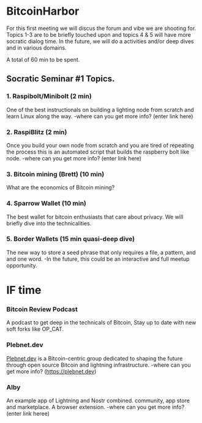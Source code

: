 # BitcoinHarbor

For this first meeting we will discus the forum and vibe we are shooting for. Topics 1-3 are to be briefly touched upon and topics 4 & 5 will have more socratic dialog time. In the future, we will do a activities and/or deep dives and in various domains. 

A total of 60 min to be spent. 

## Socratic Seminar #1 Topics. 

### 1. Raspibolt/Minibolt (2 min) 
One of the best instructionals on building a lighting node from scratch and learn Linux along the way.
-where can you get more info? (enter link here)
### 2. RaspiBlitz (2 min) 
Once you build your own node from scratch and you are tired of repeating the process this is an automated script that builds the raspberry bolt like node.
-where can you get more info? (enter link here)
### 3. Bitcoin mining (Brett) (10 min) 
What are the economics of Bitcoin mining?
### 4. Sparrow Wallet (10 min)
The best wallet for bitcoin enthusiasts that care about privacy. We will briefly dive into the technicalities.
### 5. Border Wallets (15 min quasi-deep dive)
The new way to store a seed phrase that only requires a file, a pattern, and and one word.
-In the future, this could be an interactive and full meetup opportunity. 

# IF time
### Bitcoin Review Podcast 
A podcast to get deep in the technicals of Bitcoin, Stay up to date with new soft forks like OP_CAT.
### Plebnet.dev 
[Plebnet.dev](https://plebnet.dev) is a Bitcoin-centric group dedicated to shaping the future through open source Bitcoin and lightning infrastructure.
-where can you get more info? (https://plebnet.dev)
### Alby 
An example app of Lightning and Nostr combined. community, app store and marketplace. A browser extension.
-where can you get more info? (enter link heree)

